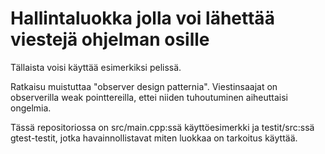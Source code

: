 # Hallintaluokka jolla voi lähettää viestejä ohjelman osille

Tällaista voisi käyttää esimerkiksi pelissä.

Ratkaisu muistuttaa "observer design patternia". Viestinsaajat on observerilla weak pointtereilla, ettei niiden tuhoutuminen aiheuttaisi ongelmia.

Tässä repositoriossa on src/main.cpp:ssä käyttöesimerkki ja testit/src:ssä gtest-testit, jotka havainnollistavat miten luokkaa on tarkoitus käyttää.
